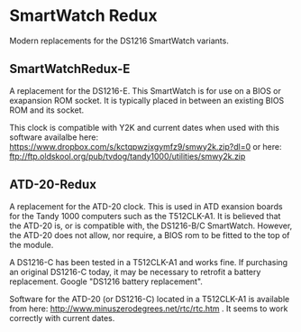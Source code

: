 SmartWatch Redux
================

Modern replacements for the DS1216 SmartWatch variants.

SmartWatchRedux-E
-----------------

A replacement for the DS1216-E. This SmartWatch is for use on a BIOS
or exapansion ROM socket. It is typically placed in between an existing
BIOS ROM and its socket.

This clock is compatible with Y2K and current dates when used with this
software availalbe here: https://www.dropbox.com/s/kctqpwzjxgymfz9/smwy2k.zip?dl=0
or here: 
ftp://ftp.oldskool.org/pub/tvdog/tandy1000/utilities/smwy2k.zip

ATD-20-Redux
------------

A replacement for the ATD-20 clock. This is used in ATD exansion boards 
for the Tandy 1000 computers such as the T512CLK-A1. It is believed that
the ATD-20 is, or is compatible with, the DS1216-B/C SmartWatch. However, 
the ATD-20 does not allow, nor require, a BIOS rom to be fitted to the 
top of the module.

A DS1216-C has been tested in a T512CLK-A1 and works fine. If purchasing
an original DS1216-C today, it may be necessary to retrofit a battery replacement.
Google "DS1216 battery replacement". 

Software for the ATD-20 (or DS1216-C) located in a T512CLK-A1 is available
from here: http://www.minuszerodegrees.net/rtc/rtc.htm . It seems to work
correctly with current dates.

